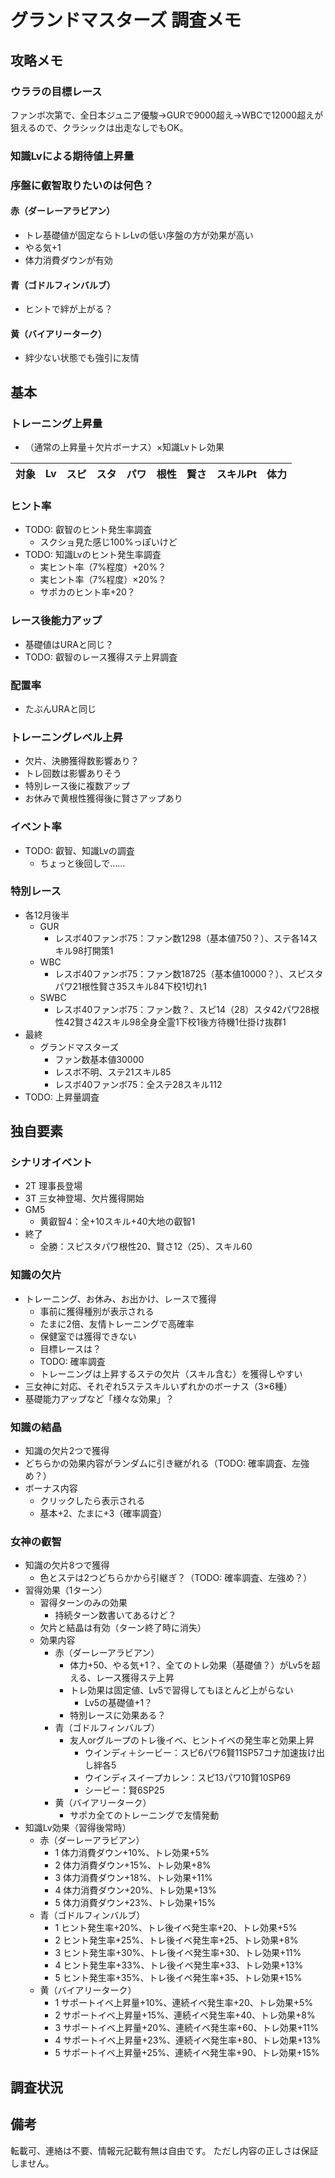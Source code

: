 # グランドマスターズ 調査メモ

## 攻略メモ

### ウララの目標レース

ファンボ次第で、全日本ジュニア優駿→GURで9000超え→WBCで12000超えが狙えるので、クラシックは出走なしでもOK。

### 知識Lvによる期待値上昇量


### 序盤に叡智取りたいのは何色？

#### 赤（ダーレーアラビアン）

* トレ基礎値が固定ならトレLvの低い序盤の方が効果が高い
* やる気+1
* 体力消費ダウンが有効

#### 青（ゴドルフィンバルブ）

* ヒントで絆が上がる？

#### 黄（バイアリーターク）

* 絆少ない状態でも強引に友情


## 基本

### トレーニング上昇量

* （通常の上昇量＋欠片ボーナス）×知識Lvトレ効果

|対象|Lv|スピ|スタ|パワ|根性|賢さ|スキルPt|体力|
|:---|---:|---:|---:|---:|---:|---:|---:|---:|

### ヒント率

* TODO: 叡智のヒント発生率調査
  * スクショ見た感じ100%っぽいけど
* TODO: 知識Lvのヒント発生率調査
  * 実ヒント率（7%程度）+20%？
  * 実ヒント率（7%程度）×20%？
  * サポカのヒント率+20？

### レース後能力アップ

* 基礎値はURAと同じ？
* TODO: 叡智のレース獲得ステ上昇調査

### 配置率

* たぶんURAと同じ

### トレーニングレベル上昇

* 欠片、決勝獲得数影響あり？
* トレ回数は影響ありそう
* 特別レース後に複数アップ
* お休みで黄根性獲得後に賢さアップあり

### イベント率

* TODO: 叡智、知識Lvの調査
  * ちょっと後回しで……

### 特別レース

* 各12月後半
  * GUR
    * レスボ40ファンボ75：ファン数1298（基本値750？）、ステ各14スキル98打開策1
  * WBC
    * レスボ40ファンボ75：ファン数18725（基本値10000？）、スピスタパワ21根性賢さ35スキル84下校1切れ1
  * SWBC
    * レスボ40ファンボ75：ファン数？、スピ14（28）スタ42パワ28根性42賢さ42スキル98全身全霊1下校1後方待機1仕掛け抜群1
* 最終
  * グランドマスターズ
    * ファン数基本値30000
    * レスボ不明、ステ21スキル85
    * レスボ40ファンボ75：全ステ28スキル112
* TODO: 上昇量調査


## 独自要素

### シナリオイベント

* 2T 理事長登場
* 3T 三女神登場、欠片獲得開始
* GM5
  * 黄叡智4：全+10スキル+40大地の叡智1
* 終了
  * 全勝：スピスタパワ根性20、賢さ12（25）、スキル60

### 知識の欠片

* トレーニング、お休み、お出かけ、レースで獲得
  * 事前に獲得種別が表示される
  * たまに2倍、友情トレーニングで高確率
  * 保健室では獲得できない
  * 目標レースは？
  * TODO: 確率調査
  * トレーニングは上昇するステの欠片（スキル含む）を獲得しやすい
* 三女神に対応、それぞれ5ステスキルいずれかのボーナス（3×6種）
* 基礎能力アップなど「様々な効果」？

### 知識の結晶

* 知識の欠片2つで獲得
* どちらかの効果内容がランダムに引き継がれる（TODO: 確率調査、左強め？）
* ボーナス内容
  * クリックしたら表示される
  * 基本+2、たまに+3（確率調査）

### 女神の叡智

* 知識の欠片8つで獲得
  * 色とステは2つどちらかから引継ぎ？（TODO: 確率調査、左強め？）
* 習得効果（1ターン）
  * 習得ターンのみの効果
    * 持続ターン数書いてあるけど？
  * 欠片と結晶は有効（ターン終了時に消失）
  * 効果内容
    * 赤（ダーレーアラビアン）
      * 体力+50、やる気+1？、全てのトレ効果（基礎値？）がLv5を超える、レース獲得ステ上昇
      * トレ効果は固定値、Lv5で習得してもほとんど上がらない
        * Lv5の基礎値+1？
      * 特別レースに効果ある？
    * 青（ゴドルフィンバルブ）
      * 友人orグループのトレ後イベ、ヒントイベの発生率と効果上昇
        * ウインディ＋シービー：スピ6パワ6賢11SP57コナ加速抜け出し絆各5
        * ウインディスイープカレン：スピ13パワ10賢10SP69
        * シービー：賢6SP25
    * 黄（バイアリーターク）
      * サポカ全てのトレーニングで友情発動
* 知識Lv効果（習得後常時）
  * 赤（ダーレーアラビアン）
    * 1 体力消費ダウン+10%、トレ効果+5%
    * 2 体力消費ダウン+15%、トレ効果+8%
    * 3 体力消費ダウン+18%、トレ効果+11%
    * 4 体力消費ダウン+20%、トレ効果+13%
    * 5 体力消費ダウン+23%、トレ効果+15%
  * 青（ゴドルフィンバルブ）
    * 1 ヒント発生率+20%、トレ後イベ発生率+20、トレ効果+5%
    * 2 ヒント発生率+25%、トレ後イベ発生率+25、トレ効果+8%
    * 3 ヒント発生率+30%、トレ後イベ発生率+30、トレ効果+11%
    * 4 ヒント発生率+33%、トレ後イベ発生率+33、トレ効果+13%
    * 5 ヒント発生率+35%、トレ後イベ発生率+35、トレ効果+15%
  * 黄（バイアリーターク）
    * 1 サポートイベ上昇量+10%、連続イベ発生率+20、トレ効果+5%
    * 2 サポートイベ上昇量+15%、連続イベ発生率+40、トレ効果+8%
    * 3 サポートイベ上昇量+20%、連続イベ発生率+60、トレ効果+11%
    * 4 サポートイベ上昇量+23%、連続イベ発生率+80、トレ効果+13%
    * 5 サポートイベ上昇量+25%、連続イベ発生率+90、トレ効果+15%


## 調査状況


## 備考

転載可、連絡は不要、情報元記載有無は自由です。
ただし内容の正しさは保証しません。
